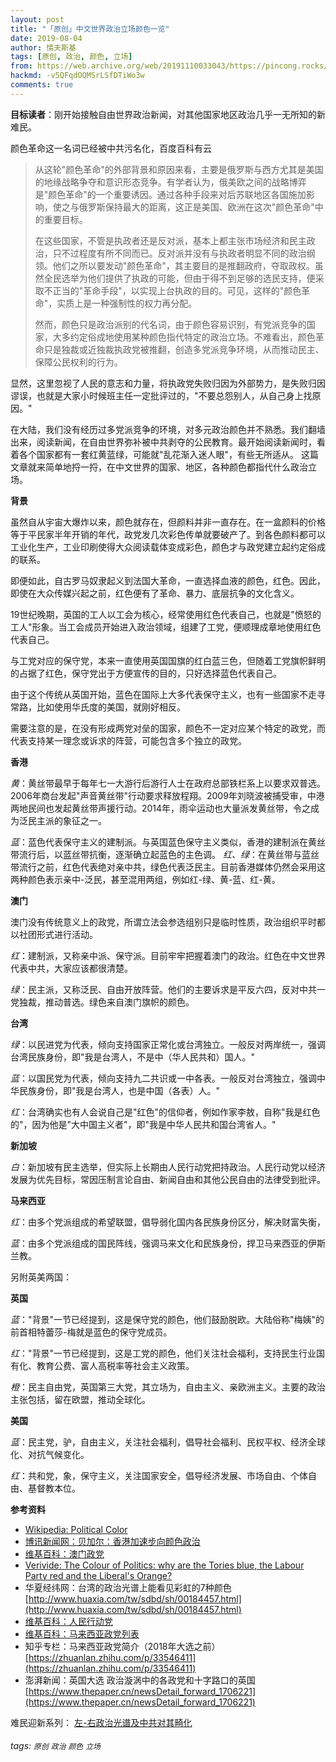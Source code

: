 ```yaml
---
layout: post
title: "「原创」中文世界政治立场颜色一览"
date: 2019-08-04
author: 懦夫斯基
tags: [原创, 政治, 颜色, 立场]
from: https://web.archive.org/web/20191110033043/https://pincong.rocks/article/2821
hackmd: -v5QFqdOQMSrLSfDTiWo3w
comments: true
---
```


**目标读者**：刚开始接触自由世界政治新闻，对其他国家地区政治几乎一无所知的新难民。

颜色革命这一名词已经被中共污名化，百度百科有云

> 从这轮"颜色革命"的外部背景和原因来看，主要是俄罗斯与西方尤其是美国的地缘战略争夺和意识形态竞争。有学者认为，俄美欧之间的战略博弈是"颜色革命"的一个重要诱因。通过各种手段来对后苏联地区各国施加影响，使之与俄罗斯保持最大的距离，这正是美国、欧洲在这次"颜色革命"中的重要目标。
> 
> 在这些国家，不管是执政者还是反对派，基本上都主张市场经济和民主政治，只不过程度有所不同而已。反对派并没有与执政者明显不同的政治纲领。他们之所以要发动"颜色革命"，其主要目的是推翻政府，夺取政权。虽然全民选举为他们提供了执政的可能，但由于得不到足够的选民支持，便采取不正当的"革命手段"，以实现上台执政的目的。可见，这样的"颜色革命"，实质上是一种强制性的权力再分配。
> 
> 然而，颜色只是政治派别的代名词，由于颜色容易识别，有党派竞争的国家，大多约定俗成地使用某种颜色指代特定的政治立场。不难看出，颜色革命只是独裁或近独裁执政党被推翻，创造多党派竞争环境，从而推动民主、保障公民权利的行为。

显然，这里忽视了人民的意志和力量，将执政党失败归因为外部势力，是失败归因谬误，也就是大家小时候班主任一定批评过的，"不要总怨别人，从自己身上找原因。"

在大陆，我们没有经历过多党派竞争的环境，对多元政治颜色并不熟悉。我们翻墙出来，阅读新闻，在自由世界弥补被中共剥夺的公民教育。最开始阅读新闻时，看着各个国家都有一套红黄蓝绿，可能就"乱花渐入迷人眼"，有些无所适从。
这篇文章就来简单地捋一捋，在中文世界的国家、地区，各种颜色都指代什么政治立场。

**背景**

虽然自从宇宙大爆炸以来，颜色就存在，但颜料并非一直存在。在一盒颜料的价格等于平民家半年开销的年代，政党发几次彩色传单就要破产了。到各色颜料都可以工业化生产，工业印刷使得大众阅读载体变成彩色，颜色才与政党建立起约定俗成的联系。

即便如此，自古罗马奴隶起义到法国大革命，一直选择血液的颜色，红色。因此，即使在大众传媒兴起之前，红色便有了革命、暴力、底层抗争的文化含义。

19世纪晚期，英国的工人以工会为核心，经常使用红色代表自己，也就是"愤怒的工人"形象。当工会成员开始进入政治领域，组建了工党，便顺理成章地使用红色代表自己。

与工党对应的保守党，本来一直使用英国国旗的红白蓝三色，但随着工党旗帜鲜明的占据了红色，保守党出于方便宣传的目的，只好选择蓝色代表自己。

由于这个传统从英国开始，蓝色在国际上大多代表保守主义，也有一些国家不走寻常路，比如使用华氏度的美国，就刚好相反。

需要注意的是，在没有形成两党对垒的国家，颜色不一定对应某个特定的政党，而代表支持某一理念或诉求的阵营，可能包含多个独立的政党。

**香港**

*黄*：黄丝带最早于每年七一大游行后游行人士在政府总部铁栏系上以要求双普选。2006年商台发起"声音黄丝带"行动要求释放程翔。2009年刘晓波被捕受审，中港两地民间也发起黄丝带声援行动。2014年，雨伞运动也大量派发黄丝带，令之成为泛民主派的象征之一。

*蓝*：蓝色代表保守主义的建制派。与英国蓝色保守主义类似，香港的建制派在黄丝带流行后，以蓝丝带抗衡，逐渐确立起蓝色的主色调。
*红、绿*：在黄丝带与蓝丝带流行之前，红色代表绝对亲中共，绿色代表泛民主。目前香港媒体仍然会采用这两种颜色表示亲中-泛民，甚至混用两组，例如红-绿、黄-蓝、红-黄。

**澳门**

澳门没有传统意义上的政党，所谓立法会参选组别只是临时性质，政治组织平时都以社团形式进行活动。

*红*：建制派，又称亲中派、保守派。目前牢牢把握着澳门的政治。红色在中文世界代表中共，大家应该都很清楚。

*绿*：民主派，又称泛民、自由开放阵营。他们的主要诉求是平反六四，反对中共一党独裁，推动普选。绿色来自澳门旗帜的颜色。

**台湾**

*绿*：以民进党为代表，倾向支持国家正常化或台湾独立。一般反对两岸统一，强调台湾民族身份，即"我是台湾人，不是中（华人民共和）国人。"

*蓝*：以国民党为代表，倾向支持九二共识或一中各表。一般反对台湾独立，强调中华民族身份，即"我是台湾人，也是中国（各表）人。"

*红*：台湾确实也有人会说自己是"红色"的信仰者，例如作家李敖，自称"我是红色的"，因为他是"大中国主义者"，即"我是中华人民共和国台湾省人。"

**新加坡**

*白*：新加坡有民主选举，但实际上长期由人民行动党把持政治。人民行动党以经济发展为优先目标，常因压制言论自由、新闻自由和其他公民自由的法律受到批评。

**马来西亚**

*红*：由多个党派组成的希望联盟，倡导弱化国内各民族身份区分，解决财富失衡，

*蓝*：由多个党派组成的国民阵线，强调马来文化和民族身份，捍卫马来西亚的伊斯兰教。

另附英美两国：

**英国**

*蓝*："背景"一节已经提到，这是保守党的颜色，他们鼓励脱欧。大陆俗称"梅姨"的前首相特蕾莎-梅就是蓝色的保守党成员。

*红*："背景"一节已经提到，这是工党的颜色，他们关注社会福利，支持民生行业国有化、教育公费、富人高税率等社会主义政策。

*橙*：民主自由党，英国第三大党，其立场为，自由主义、亲欧洲主义。主要的政治主张包括，留在欧盟，推动全球化。

**美国**

*蓝*：民主党，驴，自由主义，关注社会福利，倡导社会福利、民权平权、经济全球化、对抗气候变化。

*红*：共和党，象，保守主义，关注国家安全，倡导经济发展、市场自由、个体自由、基督教本位。

**参考资料**
- [Wikipedia: Political Color](https://en.wikipedia.org/wiki/Political_colour)
- [博讯新闻网：贝加尔：香港加速步向颜色政治](https://boxun.com/news/gb/pubvp/2015/10/201510281105.shtml)
- [维基百科：澳门政党](https://zh.wikipedia.org/wiki/%E6%BE%B3%E9%96%80%E6%94%BF%E9%BB%A8)
- [Verivide: The Colour of Politics: why are the Tories blue, the Labour Party red and the Liberal's Orange?](https://www.verivide.com/article/the-colour-of-politics-why-are-the-tories-blue-the-labour-party-red-and-the-liberals-orange)
- 华夏经纬网：台湾的政治光谱上能看见彩虹的7种颜色 [http://www.huaxia.com/tw/sdbd/sh/00184457.html](http://www.huaxia.com/tw/sdbd/sh/00184457.html)
- [维基百科：人民行动党](https://zh.wikipedia.org/wiki/%E4%BA%BA%E6%B0%91%E8%A1%8C%E5%8A%A8%E5%85%9A)
- [维基百科：马来西亚政党列表](https://zh.wikipedia.org/wiki/%E9%A6%AC%E4%BE%86%E8%A5%BF%E4%BA%9E%E6%94%BF%E9%BB%A8%E5%88%97%E8%A1%A8)
- 知乎专栏：马来西亚政党简介（2018年大选之前）[https://zhuanlan.zhihu.com/p/33546411](https://zhuanlan.zhihu.com/p/33546411)
- 澎湃新闻：英国大选 政治漩涡中的各政党和十字路口的英国 [https://www.thepaper.cn/newsDetail_forward_1706221](https://www.thepaper.cn/newsDetail_forward_1706221)

难民迎新系列：
[左-右政治光谱及中共对其畸化](https://pincong.rocks/article/2881)

###### tags: `原创` `政治` `颜色` `立场`